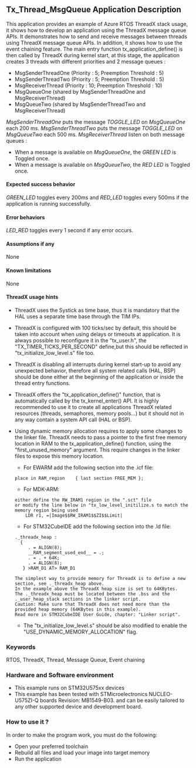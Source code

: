 
##  <b>Tx_Thread_MsgQueue Application Description</b>

This application provides an example of Azure RTOS ThreadX stack usage, it shows how to develop an application using the ThreadX message queue APIs.
It demonstrates how to send and receive messages between threads using ThreadX message queue APIs. In addition, it shows how to use the event chaining feature.
The main entry function tx_application_define() is then called by ThreadX during kernel start, at this stage, the application creates 3 threads with different 
priorities and 2 message queues :

  - MsgSenderThreadOne (Priority : 5; Preemption Threshold : 5)
  - MsgSenderThreadTwo (Priority : 5; Preemption Threshold : 5)
  - MsgReceiverThread (Priority : 10; Preemption Threshold : 10)
  - MsgQueueOne (shared by MsgSenderThreadOne and MsgReceiverThread)
  - MsgQueueTwo (shared by MsgSenderThreadTwo and MsgReceiverThread)

<i> MsgSenderThreadOne</i> puts the message <i>TOGGLE_LED</i> on <i>MsgQueueOne</i> each 200 ms.
<i>MsgSenderThreadTwo</i> puts the message <i>TOGGLE_LED</i> on <i>MsgQueueTwo</i> each 500 ms.
<i>MsgReceiverThread</i> listen on both message queues :

  - When a message is available on <i>MsgQueueOne</i>, the <i>GREEN LED</i> is Toggled once.
  - When a message is available on <i>MsgQueueTwo</i>, the <i>RED LED</i> is Toggled once.

####  <b>Expected success behavior</b>

<i>GREEN_LED</i> toggles every 200ms and <i>RED_LED</i> toggles every 500ms if the application is running successfully.

#### <b>Error behaviors</b>

<i>LED_RED</i> toggles every 1 second if any error occurs.

#### <b>Assumptions if any</b>
None

#### <b>Known limitations </b>
None

#### <b>ThreadX usage hints</b>

 - ThreadX uses the Systick as time base, thus it is mandatory that the HAL uses a separate time base through the TIM IPs.
 - ThreadX is configured with 100 ticks/sec by default, this should be taken into account when using delays or timeouts at application. It is always possible to reconfigure it in the "tx_user.h", the "TX_TIMER_TICKS_PER_SECOND" define,but this should be reflected in "tx_initialize_low_level.s" file too.
 - ThreadX is disabling all interrupts during kernel start-up to avoid any unexpected behavior, therefore all system related calls (HAL, BSP) should be done either at the beginning of the application or inside the thread entry functions.
 - ThreadX offers the "tx_application_define()" function, that is automatically called by the tx_kernel_enter() API.
   It is highly recommended to use it to create all applications ThreadX related resources (threads, semaphores, memory pools...)  but it should not in any way contain a system API call (HAL or BSP).
 - Using dynamic memory allocation requires to apply some changes to the linker file.
   ThreadX needs to pass a pointer to the first free memory location in RAM to the tx_application_define() function,
   using the "first_unused_memory" argument.
   This require changes in the linker files to expose this memory location.
    + For EWARM add the following section into the .icf file:
     ```
	 place in RAM_region    { last section FREE_MEM };
	 ```
    + For MDK-ARM:
	```
    either define the RW_IRAM1 region in the ".sct" file
    or modify the line below in "tx_low_level_initilize.s to match the memory region being used
        LDR r1, =|Image$$RW_IRAM1$$ZI$$Limit|
	```
    + For STM32CubeIDE add the following section into the .ld file:
	``` 
    ._threadx_heap :
      {
         . = ALIGN(8);
         __RAM_segment_used_end__ = .;
         . = . + 64K;
         . = ALIGN(8);
       } >RAM_D1 AT> RAM_D1
	``` 
	
       The simplest way to provide memory for ThreadX is to define a new section, see ._threadx_heap above.
       In the example above the ThreadX heap size is set to 64KBytes.
       The ._threadx_heap must be located between the .bss and the ._user_heap_stack sections in the linker script.	 
       Caution: Make sure that ThreadX does not need more than the provided heap memory (64KBytes in this example).	 
       Read more in STM32CubeIDE User Guide, chapter: "Linker script".
	  
    + The "tx_initialize_low_level.s" should be also modified to enable the "USE_DYNAMIC_MEMORY_ALLOCATION" flag.

### <b>Keywords</b>

RTOS, ThreadX, Thread, Message Queue, Event chaining

### <b>Hardware and Software environment</b>

  - This example runs on STM32U575xx devices
  - This example has been tested with STMicroelectronics NUCLEO-U575ZI-Q boards Revision: MB1549-B03.
    and can be easily tailored to any other supported device and development board.


###  <b>How to use it ?</b>

In order to make the program work, you must do the following:

 - Open your preferred toolchain
 - Rebuild all files and load your image into target memory
 - Run the application
 
